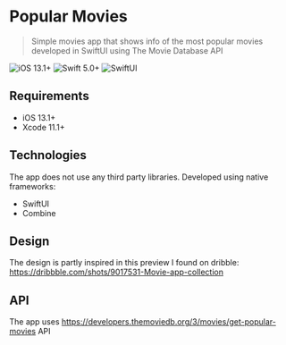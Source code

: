 # Popular Movies
> Simple movies app that shows info of the most popular movies developed in SwiftUI using The Movie Database API

![iOS 13.1+](https://img.shields.io/badge/iOS-13.1%2B-red)
![Swift 5.0+](https://img.shields.io/badge/Swift-5.0%2B-orange)
![SwiftUI](https://img.shields.io/badge/UIFramework-SwiftUI-blue)

## Requirements

- iOS 13.1+
- Xcode 11.1+

## Technologies

The app does not use any third party libraries. Developed using native frameworks:
- SwiftUI
- Combine

## Design

The design is partly inspired in this preview I found on dribble:
https://dribbble.com/shots/9017531-Movie-app-collection

## API

The app uses https://developers.themoviedb.org/3/movies/get-popular-movies API
